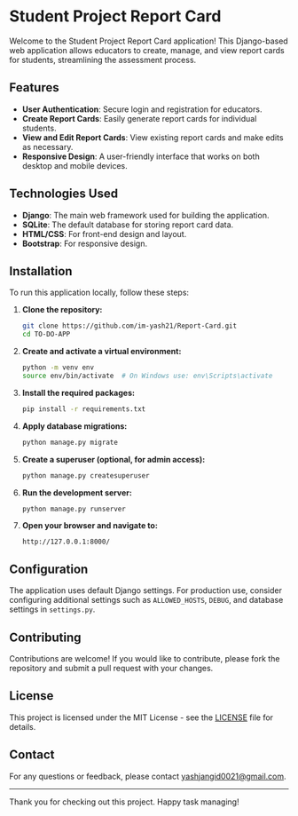 # Student Project Report Card

Welcome to the Student Project Report Card application! This Django-based web application allows educators to create, manage, and view report cards for students, streamlining the assessment process.

## Features

- **User Authentication**: Secure login and registration for educators.
- **Create Report Cards**: Easily generate report cards for individual students.
- **View and Edit Report Cards**: View existing report cards and make edits as necessary.
- **Responsive Design**: A user-friendly interface that works on both desktop and mobile devices.

## Technologies Used

- **Django**: The main web framework used for building the application.
- **SQLite**: The default database for storing report card data.
- **HTML/CSS**: For front-end design and layout.
- **Bootstrap**: For responsive design.

## Installation

To run this application locally, follow these steps:

1. **Clone the repository:**

    ```bash
    git clone https://github.com/im-yash21/Report-Card.git
    cd TO-DO-APP
    ```

2. **Create and activate a virtual environment:**

    ```bash
    python -m venv env
    source env/bin/activate  # On Windows use: env\Scripts\activate
    ```

3. **Install the required packages:**

    ```bash
    pip install -r requirements.txt
    ```

4. **Apply database migrations:**

    ```bash
    python manage.py migrate
    ```

5. **Create a superuser (optional, for admin access):**

    ```bash
    python manage.py createsuperuser
    ```

6. **Run the development server:**

    ```bash
    python manage.py runserver
    ```

7. **Open your browser and navigate to:**

    ```
    http://127.0.0.1:8000/

## Configuration

The application uses default Django settings. For production use, consider configuring additional settings such as `ALLOWED_HOSTS`, `DEBUG`, and database settings in `settings.py`.

## Contributing

Contributions are welcome! If you would like to contribute, please fork the repository and submit a pull request with your changes.

## License

This project is licensed under the MIT License - see the [LICENSE](LICENSE) file for details.

## Contact

For any questions or feedback, please contact [yashjangid0021@gmail.com](mailto:yashjangid0021@gmail.com).

---

Thank you for checking out this project. Happy task managing!

